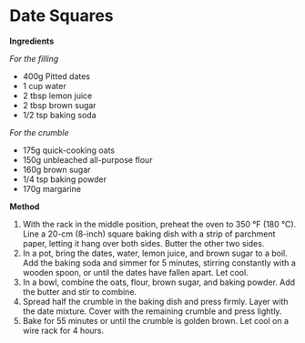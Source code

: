 # Date Squares

**Ingredients**

*For the filling*

* 400g Pitted dates
* 1 cup water
* 2 tbsp lemon juice
* 2 tbsp brown sugar
* 1/2 tsp baking soda

*For the crumble*

* 175g quick-cooking oats
* 150g unbleached all-purpose flour
* 160g brown sugar
* 1/4 tsp baking powder
* 170g margarine

**Method**

1. With the rack in the middle position, preheat the oven to 350 °F (180 °C). Line a 20-cm (8-inch) square baking dish with a strip of parchment paper, letting it hang over both sides. Butter the other two sides.
2. In a pot, bring the dates, water, lemon juice, and brown sugar to a boil. Add the baking soda and simmer for 5 minutes, stirring constantly with a wooden spoon, or until the dates have fallen apart. Let cool.
3. In a bowl, combine the oats, flour, brown sugar, and baking powder. Add the butter and stir to combine.
4. Spread half the crumble in the baking dish and press firmly. Layer with the date mixture. Cover with the remaining crumble and press lightly.
5. Bake for 55 minutes or until the crumble is golden brown. Let cool on a wire rack for 4 hours.

